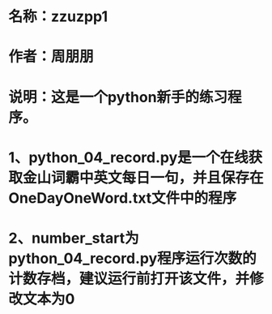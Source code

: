 # 名称：zzuzpp1
# 作者：周朋朋
# 说明：这是一个python新手的练习程序。
# 1、python_04_record.py是一个在线获取金山词霸中英文每日一句，并且保存在OneDayOneWord.txt文件中的程序
# 2、number_start为python_04_record.py程序运行次数的计数存档，建议运行前打开该文件，并修改文本为0
# 
